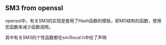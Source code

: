 ## SM3 from openssl



openssl中，有关SM3的实现是套用了Hash函数的模板，即MD结构的函数，使用宏函数来减少函数调用。

其中有关SM3的个性函数都在sm3local.h中给了声明


